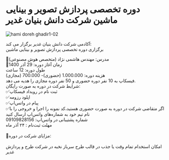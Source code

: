 # دوره تخصصی پردازش تصویر و بینایی ماشین شرکت دانش بنیان غدیر
![hami doreh ghadir1-02](https://user-images.githubusercontent.com/94538977/146051710-2b26dc1d-a194-40ce-8e69-501cb4ec1899.jpg)

آکادمی شرکت دانش بنیان غدیر برگزار می کند:
<br/>
برگزاری دوره تخصصی پردازش تصویر و بینایی ماشین 
<br/>

👤مدرس: مهندس هاشمی نژاد  (متخصص هوش مصنوعی)
<br/>
📆زمان آغاز دوره: 29 آذر 1400 
<br/>
طول دوره: 12 ساعت 
<br/>
هزینه دوره: 1.000.000  (حضوری)- 700.000 (مجازی)
<br/>
فیسکاپ به 10 نفر دوره حضوری و 50 نفر دوره مجازی را هدیه می دهد. 
<br/>
 شرایط شرکت در دوره به صورت رایگان:
<br/>
✅ثبت نام در رویداد فیسکاپ
<br/>
✅اپلود رزومه
<br/>
✅پیام در واتس‌اپ
<br/>
✅اگر متقاضی شرکت در دوره به صورت حضوری هستید،کد نمونه را اجرا و خروجی را با نام تیم خود به شماره‌های واتس‌اپ ارسال کنید
<br/>
شماره‌ پشتیبانی در  واتس‌اپ: 09109828156
<br/>
مهلت ثبت‌نام : ۲۴ آذر ماه
<br/>
<br/>
📢مزایای شرکت در دوره:  
<br/>
امکان استخدام تمام وقت یا جذب در قالب طرح سرباز نخبه در شرکت طرح و پردازش غدیر
<br/>

